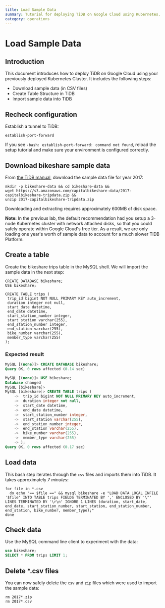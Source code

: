 ```yaml
---
title: Load Sample Data
summary: Tutorial for deploying TiDB on Google Cloud using Kubernetes.
category: operations
---
```


# Load Sample Data

## Introduction

This document introduces how to deploy TiDB on Google Cloud using your previously deployed Kubernetes Cluster. It includes the following steps:

- Download sample data (in CSV files)
- Create Table Structure in TiDB
- Import sample data into TiDB

## Recheck configuration

Establish a tunnel to TiDB:

	establish-port-forward
	
If you see `-bash: establish-port-forward: command not found`, reload the setup tutorial and make sure your environment is configured correctly.

## Download bikeshare sample data

From [the TiDB manual](https://pingcap.com/docs/bikeshare-example-database/), download the sample data file for year 2017:

	mkdir -p bikeshare-data && cd bikeshare-data &&
	wget https://s3.amazonaws.com/capitalbikeshare-data/2017-capitalbikeshare-tripdata.zip &&
	unzip 2017-capitalbikeshare-tripdata.zip

Downloading and extracting requires approximately 600MB of disk space.

**Note:** In the previous lab, the default recommendation had you setup a 3-node Kubernetes cluster with network attached disks, so that you could safely operate within Google Cloud's free tier. As a result, we are only loading one year's worth of sample data to account for a much slower TiDB Platform.

## Create a table

Create the bikeshare trips table in the MySQL shell. We will import the sample data in the next step:

```
CREATE DATABASE bikeshare;
USE bikeshare;

CREATE TABLE trips (
 trip_id bigint NOT NULL PRIMARY KEY auto_increment,
 duration integer not null,
 start_date datetime,
 end_date datetime,
 start_station_number integer,
 start_station varchar(255),
 end_station_number integer,
 end_station varchar(255),
 bike_number varchar(255),
 member_type varchar(255)
);
```

### Expected result

```sql
MySQL [(none)]> CREATE DATABASE bikeshare;
Query OK, 0 rows affected (0.14 sec)

MySQL [(none)]> USE bikeshare;
Database changed
MySQL [bikeshare]>
MySQL [bikeshare]> CREATE TABLE trips (
    ->  trip_id bigint NOT NULL PRIMARY KEY auto_increment,
    ->  duration integer not null,
    ->  start_date datetime,
    ->  end_date datetime,
    ->  start_station_number integer,
    ->  start_station varchar(255),
    ->  end_station_number integer,
    ->  end_station varchar(255),
    ->  bike_number varchar(255),
    ->  member_type varchar(255)
    -> );
Query OK, 0 rows affected (0.17 sec)
```

## Load data

This bash step iterates through the `csv` files and imports them into TiDB. It takes approximately *7 minutes*:

```
for file in *.csv
  do echo "== $file ==" && mysql bikeshare -e "LOAD DATA LOCAL INFILE '$file' INTO TABLE trips FIELDS TERMINATED BY ',' ENCLOSED BY '\"' LINES TERMINATED BY '\r\n' IGNORE 1 LINES (duration, start_date, end_date, start_station_number, start_station, end_station_number, end_station, bike_number, member_type);"
done
```

## Check data

Use the MySQL command line client to experiment with the data:

```sql
use bikeshare;
SELECT * FROM trips LIMIT 1;
```

## Delete \*.csv files

You can now safely delete the `csv` and `zip` files which were used to import the sample data:

```
rm 2017*.zip
rm 2017*.csv
```

